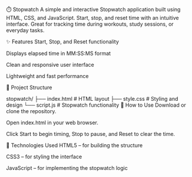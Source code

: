 ⏱️ Stopwatch
A simple and interactive Stopwatch application built using HTML, CSS, and JavaScript. Start, stop, and reset time with an intuitive interface. Great for tracking time during workouts, study sessions, or everyday tasks.

✨ Features
Start, Stop, and Reset functionality

Displays elapsed time in MM:SS:MS format

Clean and responsive user interface

Lightweight and fast performance

📁 Project Structure

stopwatch/
├── index.html       # HTML layout
├── style.css        # Styling and design
└── script.js        # Stopwatch functionality
🚀 How to Use
Download or clone the repository.

Open index.html in your web browser.

Click Start to begin timing, Stop to pause, and Reset to clear the time.

🧠 Technologies Used
HTML5 – for building the structure

CSS3 – for styling the interface

JavaScript – for implementing the stopwatch logic
